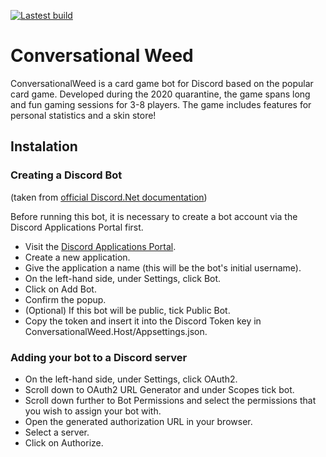 [![Lastest build](https://github.com/QADRAX/ConversationalWeed/actions/workflows/Build/badge.svg)](https://github.com/QADRAX/ConversationalWeed/actions)
# Conversational Weed 

ConversationalWeed is a card game bot for Discord based on the popular card game. Developed during the 2020 quarantine, the game spans long and fun gaming sessions for 3-8 players. The game includes features for personal statistics and a skin store! 

## Instalation

### Creating a Discord Bot 

(taken from [official Discord.Net documentation](https://discord.foxbot.me/stable/guides/getting_started/first-bot.html))

Before running this bot, it is necessary to create a bot account via the Discord Applications Portal first.

- Visit the [Discord Applications Portal](https://discord.com/developers/applications/).
- Create a new application.
- Give the application a name (this will be the bot's initial username).
- On the left-hand side, under Settings, click Bot.
- Click on Add Bot.
- Confirm the popup.
- (Optional) If this bot will be public, tick Public Bot.
- Copy the token and insert it into the Discord Token key in ConversationalWeed.Host/Appsettings.json.

### Adding your bot to a Discord server

- On the left-hand side, under Settings, click OAuth2.
- Scroll down to OAuth2 URL Generator and under Scopes tick bot.
- Scroll down further to Bot Permissions and select the permissions that you wish to assign your bot with.
- Open the generated authorization URL in your browser.
- Select a server.
- Click on Authorize.